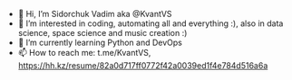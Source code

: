 - 👋 Hi, I’m Sidorchuk Vadim aka @KvantVS
- 👀 I’m interested in coding, automating all and everything :), also in data science, space science and music creation :)
- 🌱 I’m currently learning Python and DevOps
- 📫 How to reach me: t.me/KvantVS, https://hh.kz/resume/82a0d717ff0772f42a0039ed1f4e784d516a6a

<!---
KvantVS/KvantVS is a ✨ special ✨ repository because its `README.md` (this file) appears on your GitHub profile.
You can click the Preview link to take a look at your changes.
--->
